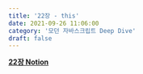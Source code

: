 ```yaml
---
title: '22장 - this'
date: 2021-09-26 11:06:00
category: '모던 자바스크립트 Deep Dive'
draft: false
---
```


**[22장 Notion](https://snowy-ink-04b.notion.site/22-this-9a3c755da3054589b53a113a6647b8aa)**
